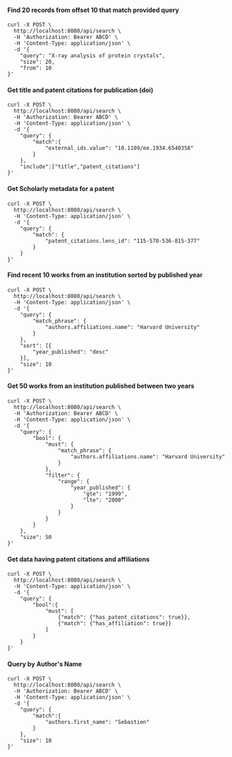 #### Find 20 records from offset 10 that match provided query
```
curl -X POST \
  http://localhost:8080/api/search \
  -H 'Authorization: Bearer ABCD' \
  -H 'Content-Type: application/json' \
  -d '{
    "query": "X-ray analysis of protein crystals",
    "size": 20,
    "from": 10
}'
```

#### Get title and patent citations for publication (doi)
```
curl -X POST \
  http://localhost:8080/api/search \
  -H 'Authorization: Bearer ABCD' \
  -H 'Content-Type: application/json' \
  -d '{
    "query": {
    	"match":{
    		"external_ids.value": "10.1109/ee.1934.6540358"
    	}
    },
    "include":["title","patent_citations"]
}'
```

#### Get Scholarly metadata for a patent
```
curl -X POST \
  http://localhost:8080/api/search \
  -H 'Content-Type: application/json' \
  -d '{
	"query": {
		"match": {
			"patent_citations.lens_id": "115-570-536-815-377"
		}
	}
}'
```

#### Find recent 10 works from an institution sorted by published year

```
curl -X POST \
  http://localhost:8080/api/search \
  -H 'Content-Type: application/json' \
  -d '{
	"query": {
		"match_phrase": {
			"authors.affiliations.name": "Harvard University"
		}
	},
	"sort": [{
		"year_published": "desc"
	}],
	"size": 10
}'
```

#### Get 50 works from an institution published between two years
```
curl -X POST \
  http://localhost:8080/api/search \
  -H 'Authorization: Bearer ABCD' \
  -H 'Content-Type: application/json' \
  -d '{
	"query": {
		"bool": {
			"must": {
				"match_phrase": {
					"authors.affiliations.name": "Harvard University"
				}
			},
			"filter": {
				"range": {
					"year_published": {
						"gte": "1999",
						"lte": "2000"
					}
				}
			}
		}
	},
	"size": 50
}'
```

#### Get data having patent citations and affiliations
```
curl -X POST \
  http://localhost:8080/api/search \
  -H 'Content-Type: application/json' \
  -d '{
    "query": {
        "bool":{
            "must": [
                {"match": {"has_patent_citations": true}},
                {"match": {"has_affiliation": true}}
            ]
        }
    }
}'
```

#### Query by Author's Name
```
curl -X POST \
  http://localhost:8080/api/search \
  -H 'Authorization: Bearer ABCD' \
  -H 'Content-Type: application/json' \
  -d '{
    "query": {
    	"match":{
    		"authors.first_name": "Sebastien"
    	}
    },
    "size": 10
}'
```
